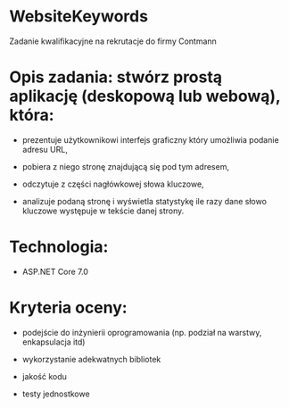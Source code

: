 # WebsiteKeywords
Zadanie kwalifikacyjne na rekrutacje do firmy Contmann
# Opis zadania: stwórz prostą aplikację (deskopową lub webową), która:

- prezentuje  użytkownikowi interfejs graficzny który umożliwia podanie adresu URL, 

- pobiera z niego stronę znajdującą się pod tym adresem, 

- odczytuje z części nagłówkowej słowa kluczowe, 

- analizuje podaną stronę i wyświetla statystykę ile razy dane słowo kluczowe występuje w tekście danej strony.
 

# Technologia: 
- ASP.NET Core 7.0

 
# Kryteria oceny: 

- podejście do inżynierii oprogramowania (np. podział na warstwy, enkapsulacja itd)

- wykorzystanie adekwatnych bibliotek

- jakość kodu

- testy jednostkowe
